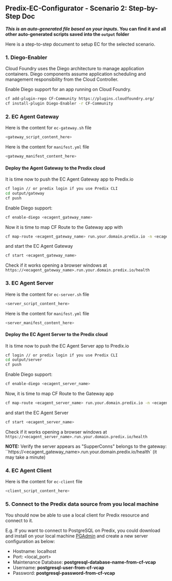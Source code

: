 ## Predix-EC-Configurator - Scenario 2: Step-by-Step Doc

**_This is an auto-generated file based on your inputs_. You can find it and all other auto-generated scripts saved into the `output` folder**

Here is a step-to-step document to setup EC for the selected scenario.

### 1. Diego-Enabler

Cloud Foundry uses the Diego architecture to manage application containers. Diego components assume application scheduling and management responsibility from the Cloud Controller.

Enable Diego support for an app running on Cloud Foundry.

```sh
cf add-plugin-repo CF-Community https://plugins.cloudfoundry.org/
cf install-plugin Diego-Enabler -r CF-Community
```

### 2. EC Agent Gateway

Here is the content for `ec-gateway.sh` file

```sh
<gateway_script_content_here>
```

Here is the content for `manifest.yml` file

```sh
<gateway_manifest_content_here>
```

#### Deploy the Agent Gateway to the Predix cloud

It is time now to push the EC Agent Gateway app to Predix.io

```sh
cf login // or predix login if you use Predix CLI
cd output/gateway
cf push
```

Enable Diego support:

```sh
cf enable-diego <ecagent_gateway_name>
```

Now it is time to map CF Route to the Gateway app with

```sh
cf map-route <ecagent_gateway_name> run.your.domain.predix.io -n <ecagent_gateway_name>
```

and start the EC Agent Gateway

```sh
cf start <ecagent_gateway_name>
```

Check if it works opening a browser windows at `https://<ecagent_gateway_name>.run.your.domain.predix.io/health`

### 3. EC Agent Server

Here is the content for `ec-server.sh` file

```sh
<server_script_content_here>
```

Here is the content for `manifest.yml` file

```sh
<server_manifest_content_here>
```

#### Deploy the EC Agent Server to the Predix cloud

It is time now to push the EC Agent Server app to Predix.io

```sh
cf login // or predix login if you use Predix CLI
cd output/server
cf push
```

Enable Diego support:

```sh
cf enable-diego <ecagent_server_name>
```

Now, it is time to map CF Route to the Gateway app

```sh
cf map-route <ecagent_server_name> run.your.domain.predix.io -n <ecagent_server_name>
```

and start the EC Agent Server

```sh
cf start <ecagent_server_name>
```

Check if it works opening a browser windows at `https://<ecagent_server_name>.run.your.domain.predix.io/health`

**NOTE:** Verify the server appears as "SupperConns" belongs to the gateway: ``https://<ecagent_gateway_name>.run.your.domain.predix.io/health` (it may take a minute)

### 4. EC Agent Client

Here is the content for `ec-client` file

```sh
<client_script_content_here>
```

### 5. Connect to the Predix data source from you local machine

You should now be able to use a local client for Predix resource and connect to it.

E.g. If you want to connect to PostgreSQL on Predix, you could download and install on your local machine [PGAdmin](https://www.pgadmin.org/) and create a new server configuration as below:
 
- Hostname: localhost
- Port: <local_port>
- Maintenance Database: **postgresql-database-name-from-cf-vcap**
- Username: **postgresql-user-from-cf-vcap**
- Password: **postgresql-password-from-cf-vcap**
